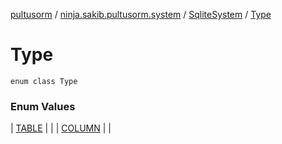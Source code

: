 [pultusorm](../../../index.md) / [ninja.sakib.pultusorm.system](../../index.md) / [SqliteSystem](../index.md) / [Type](.)

# Type

`enum class Type`

### Enum Values

| [TABLE](-t-a-b-l-e.md) |  |
| [COLUMN](-c-o-l-u-m-n.md) |  |


